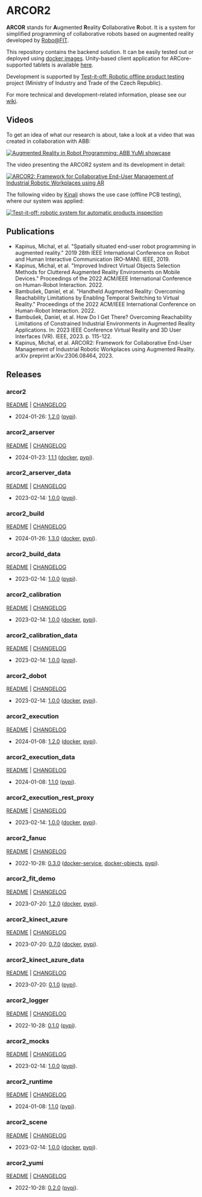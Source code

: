 # ARCOR2

**ARCOR** stands for **A**ugmented **R**eality **C**ollaborative **R**obot. It is a system for simplified programming of collaborative robots based on augmented reality developed by [Robo@FIT](https://www.fit.vut.cz/research/group/robo/.en). 

This repository contains the backend solution. It can be easily tested out or deployed using [docker images](https://hub.docker.com/u/arcor2). Unity-based client application for ARCore-supported tablets is available [here](https://github.com/robofit/arcor2_editor).

Development is supported by [Test-it-off: Robotic offline product testing](https://www.fit.vut.cz/research/project/1308/) project (Ministry of Industry and Trade of the Czech Republic).

For more technical and development-related information, please see our [wiki](https://github.com/robofit/arcor2/wiki).

## Videos

To get an idea of what our research is about, take a look at a video that was created in collaboration with ABB:

[![Augmented Reality in Robot Programming: ABB YuMi showcase](http://i3.ytimg.com/vi/1sN1aUmuBjg/hqdefault.jpg)](https://youtu.be/1sN1aUmuBjg)

The video presenting the ARCOR2 system and its development in detail:

[![ARCOR2: Framework for Collaborative End-User Management of Industrial Robotic Workplaces using AR](https://img.youtube.com/vi/RI1uiIEiPK8/hqdefault.jpg)](https://youtu.be/RI1uiIEiPK8)

The following video by [Kinali](https://www.kinali.cz/en/) shows the use case (offline PCB testing), where our system was applied:

[![Test-it-off: robotic system for automatic products inspection](http://i3.ytimg.com/vi/6uktcrJCmc0/hqdefault.jpg)](https://youtu.be/6uktcrJCmc0)

## Publications
 
- Kapinus, Michal, et al. "Spatially situated end-user robot programming in augmented reality." 2019 28th IEEE International Conference on Robot and Human Interactive Communication (RO-MAN). IEEE, 2019.
- Kapinus, Michal, et al. "Improved Indirect Virtual Objects Selection Methods for Cluttered Augmented Reality Environments on Mobile Devices." Proceedings of the 2022 ACM/IEEE International Conference on Human-Robot Interaction. 2022.
- Bambušek, Daniel, et al. "Handheld Augmented Reality: Overcoming Reachability Limitations by Enabling Temporal Switching to Virtual Reality." Proceedings of the 2022 ACM/IEEE International Conference on Human-Robot Interaction. 2022.
- Bambušek, Daniel, et al. How Do I Get There? Overcoming Reachability Limitations of Constrained Industrial Environments in Augmented Reality Applications. In: 2023 IEEE Conference Virtual Reality and 3D User Interfaces (VR). IEEE, 2023. p. 115-122.
- Kapinus, Michal, et al. ARCOR2: Framework for Collaborative End-User Management of Industrial Robotic Workplaces using Augmented Reality. arXiv preprint arXiv:2306.08464, 2023.

## Releases

### arcor2

[README](src/python/arcor2/README.md) | [CHANGELOG](src/python/arcor2/CHANGELOG.md)

 - 2024-01-26: [1.2.0](https://github.com/robofit/arcor2/releases/tag/arcor2%2F1.2.0) ([pypi](https://pypi.org/project/arcor2/1.2.0/)).
 
### arcor2_arserver

[README](src/python/arcor2_arserver/README.md) | [CHANGELOG](src/python/arcor2_arserver/CHANGELOG.md)

 - 2024-01-23: [1.1.1](https://github.com/robofit/arcor2/releases/tag/arcor2_arserver%2F1.1.1) ([docker](https://hub.docker.com/r/arcor2/arcor2_arserver/tags?page=1&ordering=last_updated&name=1.1.1), [pypi](https://pypi.org/project/arcor2-arserver/1.1.1/)).
 
### arcor2_arserver_data

[README](src/python/arcor2_arserver_data/README.md) | [CHANGELOG](src/python/arcor2_arserver_data/CHANGELOG.md)

 - 2023-02-14: [1.0.0](https://github.com/robofit/arcor2/releases/tag/arcor2_arserver_data%2F1.0.0) ([pypi](https://pypi.org/project/arcor2-arserver-data/1.0.0/)).

### arcor2_build

[README](src/python/arcor2_build/README.md) | [CHANGELOG](src/python/arcor2_build/CHANGELOG.md)

 - 2024-01-26: [1.3.0](https://github.com/robofit/arcor2/releases/tag/arcor2_build%2F1.3.0) ([docker](https://hub.docker.com/r/arcor2/arcor2_build/tags?page=1&ordering=last_updated&name=1.3.0), [pypi](https://pypi.org/project/arcor2-build/1.3.0/)).

### arcor2_build_data

[README](src/python/arcor2_build_data/README.md) | [CHANGELOG](src/python/arcor2_build_data/CHANGELOG.md)

 - 2023-02-14: [1.0.0](https://github.com/robofit/arcor2/releases/tag/arcor2_build_data%2F1.0.0) ([pypi](https://pypi.org/project/arcor2-build-data/1.0.0/)).

### arcor2_calibration

[README](src/python/arcor2_calibration/README.md) | [CHANGELOG](src/python/arcor2_calibration/CHANGELOG.md)

 - 2023-02-14: [1.0.0](https://github.com/robofit/arcor2/releases/tag/arcor2_calibration%2F1.0.0) ([docker](https://hub.docker.com/r/arcor2/arcor2_calibration/tags?page=1&ordering=last_updated&name=1.0.0), [pypi](https://pypi.org/project/arcor2-calibration/1.0.0/)).

### arcor2_calibration_data

[README](src/python/arcor2_calibration_data/README.md) | [CHANGELOG](src/python/arcor2_calibration_data/CHANGELOG.md)

 - 2023-02-14: [1.0.0](https://github.com/robofit/arcor2/releases/tag/arcor2_calibration_data%2F1.0.0) ([pypi](https://pypi.org/project/arcor2-calibration-data/1.0.0/)).

### arcor2_dobot

[README](src/python/arcor2_dobot/README.md) | [CHANGELOG](src/python/arcor2_dobot/CHANGELOG.md)

 - 2023-02-14: [1.0.0](https://github.com/robofit/arcor2/releases/tag/arcor2_dobot%2F1.0.0) ([docker](https://hub.docker.com/r/arcor2/arcor2_dobot/tags?page=1&ordering=last_updated&name=1.0.0), [pypi](https://pypi.org/project/arcor2-dobot/1.0.0/)).

### arcor2_execution

[README](src/python/arcor2_execution/README.md) | [CHANGELOG](src/python/arcor2_execution/CHANGELOG.md)

 - 2024-01-08: [1.2.0](https://github.com/robofit/arcor2/releases/tag/arcor2_execution%2F1.2.0) ([docker](https://hub.docker.com/r/arcor2/arcor2_execution/tags?page=1&ordering=last_updated&name=1.2.0), [pypi](https://pypi.org/project/arcor2-execution/1.2.0/)).
 
### arcor2_execution_data

[README](src/python/arcor2_execution_data/README.md) | [CHANGELOG](src/python/arcor2_execution_data/CHANGELOG.md)

 - 2024-01-08: [1.1.0](https://github.com/robofit/arcor2/releases/tag/arcor2_execution_data%2F1.1.0) ([pypi](https://pypi.org/project/arcor2-execution-data/1.1.0/)).
 
### arcor2_execution_rest_proxy

[README](src/python/arcor2_execution_rest_proxy/README.md) | [CHANGELOG](src/python/arcor2_execution_rest_proxy/CHANGELOG.md)

 - 2023-02-14: [1.0.0](https://github.com/robofit/arcor2/releases/tag/arcor2_execution_rest_proxy%2F1.0.0) ([docker](https://hub.docker.com/r/arcor2/arcor2_execution_proxy/tags?page=1&ordering=last_updated&name=1.0.0), [pypi](https://pypi.org/project/arcor2-execution-rest-proxy/1.0.0/)).
 
### arcor2_fanuc

[README](src/python/arcor2_fanuc/README.md) | [CHANGELOG](src/python/arcor2_fanuc/CHANGELOG.md)

 - 2022-10-28: [0.3.0](https://github.com/robofit/arcor2/releases/tag/arcor2_fanuc%2F0.3.0) ([docker-service](https://hub.docker.com/r/arcor2/arcor2_fanuc/tags?page=1&ordering=last_updated&name=0.1.0), [docker-objects](https://hub.docker.com/r/arcor2/arcor2_fanuc_upload_object_types/tags?page=1&ordering=last_updated&name=0.3.0), [pypi](https://pypi.org/project/arcor2-fanuc/0.3.0/)). 

### arcor2_fit_demo

[README](src/python/arcor2_fit_demo/README.md) | [CHANGELOG](src/python/arcor2_fit_demo/CHANGELOG.md)

- 2023-07-20: [1.2.0](https://github.com/robofit/arcor2/releases/tag/arcor2_fit_demo%2F1.2.0) ([docker](https://hub.docker.com/r/arcor2/arcor2_upload_fit_demo/tags?page=1&ordering=last_updated&name=1.2.0), [pypi](https://pypi.org/project/arcor2-fit-demo/1.2.0/)).
  
### arcor2_kinect_azure

[README](src/python/arcor2_kinect_azure/README.md) | [CHANGELOG](src/python/arcor2_kinect_azure/CHANGELOG.md)

 - 2023-07-20: [0.7.0](https://github.com/robofit/arcor2/releases/tag/arcor2_kinect_azure%2F0.7.0) ([docker](https://hub.docker.com/r/arcor2/arcor2_kinect_azure/tags?page=1&ordering=last_updated&name=0.7.0), [pypi](https://pypi.org/project/arcor2_kinect_azure/0.7.0/)).

### arcor2_kinect_azure_data

[README](src/python/arcor2_kinect_azure_data/README.md) | [CHANGELOG](src/python/arcor2_kinect_azure_data/CHANGELOG.md)

 - 2023-07-20: [0.1.0](https://github.com/robofit/arcor2/releases/tag/arcor2_kinect_azure_data%2F0.1.0) ([pypi](https://pypi.org/project/arcor2_kinect_azure_data/0.1.0/)).


### arcor2_logger

[README](src/python/arcor2_logger/README.md) | [CHANGELOG](src/python/arcor2_logger/CHANGELOG.md)

 - 2022-10-28: [0.1.0](https://github.com/robofit/arcor2/releases/tag/arcor2_logger%2F0.1.0) ([pypi](https://pypi.org/project/arcor2-logger/0.1.0/)).
 
### arcor2_mocks

[README](src/python/arcor2_mocks/README.md) | [CHANGELOG](src/python/arcor2_mocks/CHANGELOG.md)

 - 2023-02-14: [1.0.0](https://github.com/robofit/arcor2/releases/tag/arcor2_mocks%2F1.0.0) ([pypi](https://pypi.org/project/arcor2-mocks/1.0.0/)).

### arcor2_runtime

[README](src/python/arcor2_runtime/README.md) | [CHANGELOG](src/python/arcor2_runtime/CHANGELOG.md)

 - 2024-01-08: [1.1.0](https://github.com/robofit/arcor2/releases/tag/arcor2_runtime%2F1.1.0) ([pypi](https://pypi.org/project/arcor2-runtime/1.1.0/)).

### arcor2_scene

[README](src/python/arcor2_scene/README.md) | [CHANGELOG](src/python/arcor2_scene/CHANGELOG.md)

 - 2023-02-14: [1.0.0](https://github.com/robofit/arcor2/releases/tag/arcor2_scene%2F1.0.0) ([docker](https://hub.docker.com/r/arcor2/arcor2_scene/tags?page=1&ordering=last_updated&name=1.0.0), [pypi](https://pypi.org/project/arcor2-scene/1.0.0/)).

### arcor2_yumi

[README](src/python/arcor2_yumi/README.md) | [CHANGELOG](src/python/arcor2_yumi/CHANGELOG.md)

 - 2022-10-28: [0.2.0](https://github.com/robofit/arcor2/releases/tag/arcor2_yumi%2F0.2.0) ([pypi](https://pypi.org/project/arcor2-yumi/0.2.0/)).

